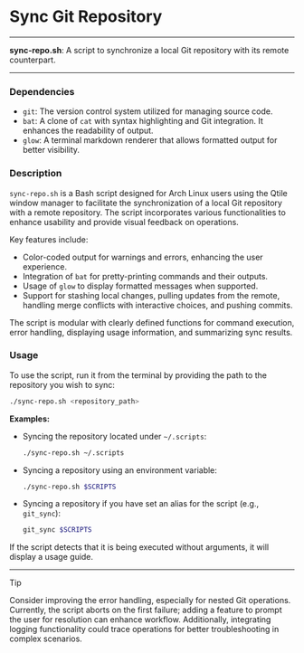 # Sync Git Repository

---

**sync-repo.sh**: A script to synchronize a local Git repository with its remote counterpart.

---

### Dependencies

- `git`: The version control system utilized for managing source code.
- `bat`: A clone of `cat` with syntax highlighting and Git integration. It enhances the readability of output.
- `glow`: A terminal markdown renderer that allows formatted output for better visibility.

### Description

`sync-repo.sh` is a Bash script designed for Arch Linux users using the Qtile window manager to facilitate the synchronization of a local Git repository with a remote repository. The script incorporates various functionalities to enhance usability and provide visual feedback on operations.

Key features include:

- Color-coded output for warnings and errors, enhancing the user experience.
- Integration of `bat` for pretty-printing commands and their outputs.
- Usage of `glow` to display formatted messages when supported.
- Support for stashing local changes, pulling updates from the remote, handling merge conflicts with interactive choices, and pushing commits.

The script is modular with clearly defined functions for command execution, error handling, displaying usage information, and summarizing sync results.

### Usage

To use the script, run it from the terminal by providing the path to the repository you wish to sync:

```bash
./sync-repo.sh <repository_path>
```

**Examples:**

- Syncing the repository located under `~/.scripts`:
    ```bash
    ./sync-repo.sh ~/.scripts
    ```

- Syncing a repository using an environment variable:
    ```bash
    ./sync-repo.sh $SCRIPTS
    ```

- Syncing a repository if you have set an alias for the script (e.g., `git_sync`):
    ```bash
    git_sync $SCRIPTS
    ```

If the script detects that it is being executed without arguments, it will display a usage guide.

---

> [!TIP]  
> Consider improving the error handling, especially for nested Git operations. Currently, the script aborts on the first failure; adding a feature to prompt the user for resolution can enhance workflow. Additionally, integrating logging functionality could trace operations for better troubleshooting in complex scenarios.